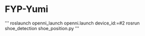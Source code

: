 # FYP-Yumi

'''
roslaunch openni_launch openni.launch device_id:=#2
rosrun shoe_detection shoe_position.py 
'''
